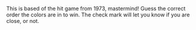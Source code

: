 This is based of the hit game from 1973, mastermind! Guess the correct order the colors are in to win. The check mark will let you know if you are close, or not. 